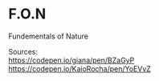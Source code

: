 # F.O.N
Fundementals of Nature

Sources:    
https://codepen.io/giana/pen/BZaGyP
https://codepen.io/KaioRocha/pen/YoEVvZ
